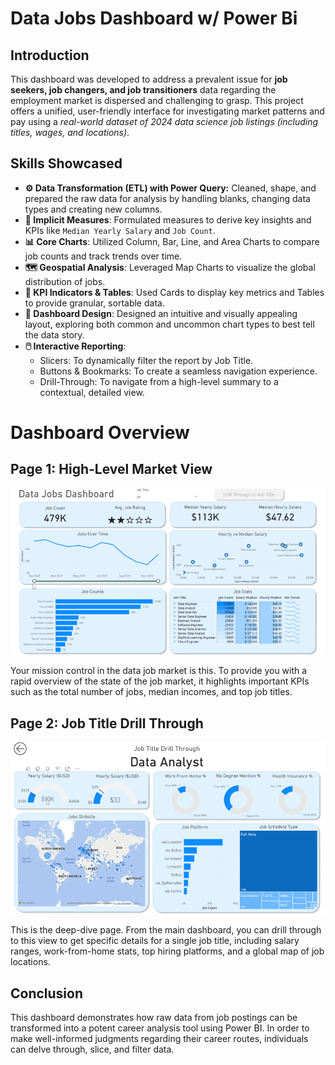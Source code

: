 # Data Jobs Dashboard w/ Power Bi

## Introduction

This dashboard was developed to address a prevalent issue for **job seekers, job changers, and job transitioners** data regarding the employment market is dispersed and challenging to grasp.  This project offers a unified, user-friendly interface for investigating market patterns and pay using a *real-world dataset of 2024 data science job listings (including titles, wages, and locations)*.

## Skills Showcased

- **⚙️ Data Transformation (ETL) with Power Query:** Cleaned, shape, and prepared the raw data for analysis by handling blanks, changing data types and creating new columns.
- **🧮 Implicit Measures**: Formulated measures to derive key insights and KPIs like `Median Yearly Salary` and `Job Count`.
- **📊 Core Charts**: Utilized Column, Bar, Line, and Area Charts to compare job counts and track trends over time.
- **🗺️ Geospatial Analysis**: Leveraged Map Charts to visualize the global distribution of jobs.
- **🔢 KPI Indicators & Tables**: Used Cards to display key metrics and Tables to provide granular, sortable data.
- **🎨 Dashboard Design**: Designed an intuitive and visually appealing layout, exploring both common and uncommon chart types to best tell the data story.
- **🖱️ Interactive Reporting**:
  - Slicers: To dynamically filter the report by Job Title.
  - Buttons & Bookmarks: To create a seamless navigation experience.
  - Drill-Through: To navigate from a high-level summary to a contextual, detailed view.

# Dashboard Overview

## Page 1: High-Level Market View
![Page 1](/Project1_Dashboard_Page1.gif)

Your mission control in the data job market is this.  To provide you with a rapid overview of the state of the job market, it highlights important KPIs such as the total number of jobs, median incomes, and top job titles.

## Page 2: Job Title Drill Through
![Page 2](/Project1_Dashboard_Page2.gif)

This is the deep-dive page. From the main dashboard, you can drill through to this view to get specific details for a single job title, including salary ranges, work-from-home stats, top hiring platforms, and a global map of job locations.

## Conclusion
This dashboard demonstrates how raw data from job postings can be transformed into a potent career analysis tool using Power BI.  In order to make well-informed judgments regarding their career routes, individuals can delve through, slice, and filter data.